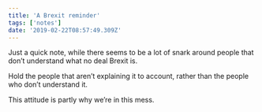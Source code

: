 ```yaml
---
title: 'A Brexit reminder'
tags: ['notes'] 
date: '2019-02-22T08:57:49.309Z'
---
```

Just a quick note, while there seems to be a lot of snark around people that don’t understand what no deal Brexit is.

Hold the people that aren’t explaining it to account, rather than the people who don’t understand it. 

This attitude is partly why we’re in this mess.